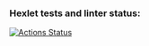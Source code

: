 ### Hexlet tests and linter status:
[![Actions Status](https://github.com/SunBro322/python-project-52/actions/workflows/hexlet-check.yml/badge.svg)](https://github.com/SunBro322/python-project-52/actions)